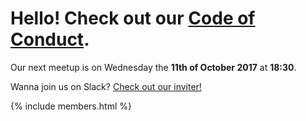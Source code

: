 # Hello! Check out our [Code of Conduct](/conduct).

Our next meetup is on Wednesday the __11th of October 2017__ at __18:30__.

Wanna join us on Slack? [Check out our inviter!](http://rubyhabits.herokuapp.com/)


{% include members.html %}
